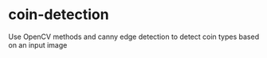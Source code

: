 # coin-detection
Use OpenCV methods and canny edge detection to detect coin types based on an input image
